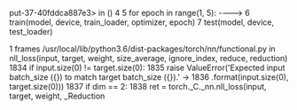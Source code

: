 put-37-40fddca887e3> in <module>()
      4 
      5 for epoch in range(1, 5):
----> 6     train(model, device, train_loader, optimizer, epoch)
      7     test(model, device, test_loader)

1 frames
/usr/local/lib/python3.6/dist-packages/torch/nn/functional.py in nll_loss(input, target, weight, size_average, ignore_index, reduce, reduction)
   1834     if input.size(0) != target.size(0):
   1835         raise ValueError('Expected input batch_size ({}) to match target batch_size ({}).'
-> 1836                          .format(input.size(0), target.size(0)))
   1837     if dim == 2:
   1838         ret = torch._C._nn.nll_loss(input, target, weight, _Reduction
